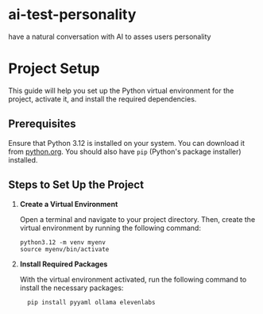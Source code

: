 # ai-test-personality
have a natural conversation with AI to asses users personality

# Project Setup

This guide will help you set up the Python virtual environment for the project, activate it, and install the required dependencies.

## Prerequisites

Ensure that Python 3.12 is installed on your system. You can download it from [python.org](https://www.python.org/downloads/). You should also have `pip` (Python's package installer) installed.

## Steps to Set Up the Project

1. **Create a Virtual Environment**

   Open a terminal and navigate to your project directory. Then, create the virtual environment by running the following command:

   ```
   python3.12 -m venv myenv
   source myenv/bin/activate
   ```
2. **Install Required Packages**

    With the virtual environment activated, run the following command to install the necessary packages:
    ```
      pip install pyyaml ollama elevenlabs
    ```

